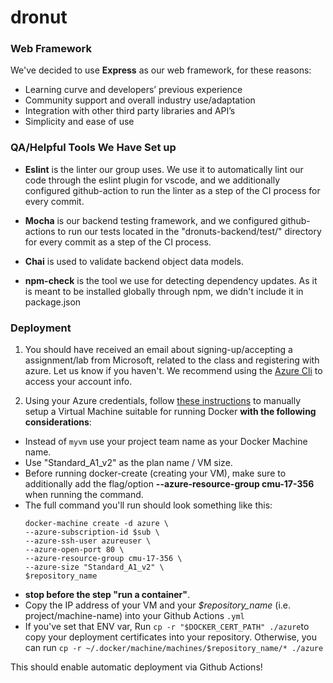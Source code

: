 # dronut

### Web Framework
We've decided to use <b>Express</b> as our web framework, for these reasons:

* Learning curve and developers’ previous experience
* Community support and overall industry use/adaptation
* Integration with other third party libraries and API’s
* Simplicity and ease of use


### QA/Helpful Tools We Have Set up 

* <b>Eslint</b> is the linter our group uses. We use it to automatically lint our code through the eslint plugin for vscode, and we additionally configured github-action to run the linter as a step of the CI process for every commit. 

* <b>Mocha</b> is our backend testing framework, and we configured github-actions to run our tests located in the "dronuts-backend/test/" directory for every commit as a step of the CI process. 

* <b>Chai</b> is used to validate backend object data models.

* <b>npm-check</b> is the tool we use for detecting dependency updates. As it is meant to be installed globally through npm, we didn't include it in package.json

### Deployment
1. You should have received an email about signing-up/accepting a assignment/lab
from Microsoft, related to the class and registering with azure. Let us know 
if you haven't. We recommend using the [Azure Cli](https://docs.microsoft.com/en-us/cli/azure/authenticate-azure-cli?view=azure-cli-latest) 
to access your account info.

2. Using your Azure credentials, follow [these instructions](https://docs.microsoft.com/en-us/azure/virtual-machines/linux/docker-machine) to manually
setup a Virtual Machine suitable for running Docker **with the following considerations**:
  * Instead of `myvm` use your project team name as your Docker Machine name.
  * Use "Standard_A1_v2" as the plan name / VM size.
  * Before running docker-create (creating your VM), make sure to additionally
  add the flag/option **--azure-resource-group cmu-17-356** when running the command.
  * The full command you'll run should look something like this:
    ```shell
    docker-machine create -d azure \
    --azure-subscription-id $sub \
    --azure-ssh-user azureuser \
    --azure-open-port 80 \
    --azure-resource-group cmu-17-356 \
    --azure-size "Standard_A1_v2" \
    $repository_name
     ```
  * **stop before the step "run a container"**.
  * Copy the IP address of your VM and your *$repository_name* (i.e. project/machine-name) into your Github Actions `.yml`
  * If you've set that ENV var, Run `cp -r "$DOCKER_CERT_PATH" ./azure`to copy your deployment certificates
  into your repository. Otherwise, you can run `cp -r ~/.docker/machine/machines/$repository_name/* ./azure`

This should enable automatic deployment via Github Actions!
